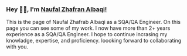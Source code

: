 ### Hey 👋🏽, I'm [Naufal Zhafran Albaqi!](https://www.linkedin.com/in/naufal-zhafran-albaqi-95360b184/)
This is the page of Naufal Zhafrab Albaqi as a SQA/QA Engineer. On this page you can see some of my work. I now have more than 2+ years experience as a SQA/QA Engineer. I hope to continue incrasing my knowladge, expertise, and proficiency. loooking forward to collaborating with you.
